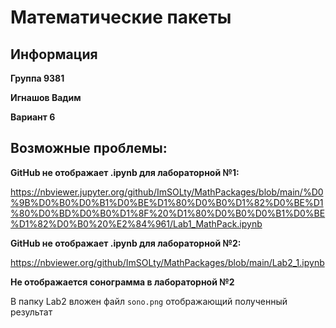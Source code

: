 # Математические пакеты
## Информация
**Группа 9381**

**Игнашов Вадим**

**Вариант 6**
## Возможные проблемы:
**GitHub не отображает .ipynb для лабораторной №1:** 

https://nbviewer.jupyter.org/github/ImSOLty/MathPackages/blob/main/%D0%9B%D0%B0%D0%B1%D0%BE%D1%80%D0%B0%D1%82%D0%BE%D1%80%D0%BD%D0%B0%D1%8F%20%D1%80%D0%B0%D0%B1%D0%BE%D1%82%D0%B0%20%E2%84%961/Lab1_MathPack.ipynb

**GitHub не отображает .ipynb для лабораторной №2:** 

https://nbviewer.org/github/ImSOLty/MathPackages/blob/main/Lab2_1.ipynb

**Не отображается сонограмма в лабораторной №2** 

В папку Lab2 вложен файл `sono.png` отображающий полученный результат
